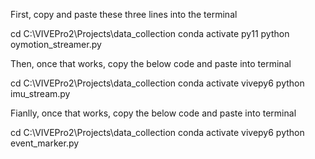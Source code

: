 First, copy and paste these three lines into the terminal

cd C:\VIVEPro2\Projects\data_collection 
conda activate py11
python oymotion_streamer.py

Then, once that works, copy the below code and paste into terminal

cd C:\VIVEPro2\Projects\data_collection
conda activate vivepy6
python imu_stream.py

Fianlly, once that works, copy the below code and paste into terminal

cd C:\VIVEPro2\Projects\data_collection
conda activate vivepy6
python event_marker.py
